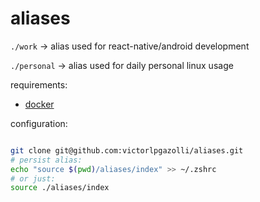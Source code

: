 # aliases
`./work` -> alias used for react-native/android development

`./personal` -> alias used for daily personal linux usage

requirements:
- [docker](https://docker.com/)

configuration:
```bash

git clone git@github.com:victorlpgazolli/aliases.git 
# persist alias:
echo "source $(pwd)/aliases/index" >> ~/.zshrc 
# or just:
source ./aliases/index

```